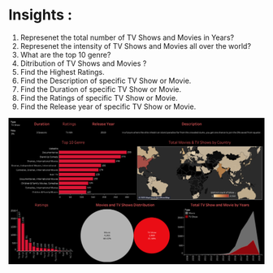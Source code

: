 # Insights :

1. Represenet the total number of TV Shows and Movies in Years?
2. Represenet the intensity of TV Shows and Movies all over the world?
3. What are the top 10 genre?
4. Ditribution of TV Shows and Movies ?
5. Find the Highest Ratings.
6. Find the Description of specific TV Show or Movie.
7. Find the Duration of specific TV Show or Movie.
8. Find the Ratings of specific TV Show or Movie.
9. Find the Release year of specific TV Show or Movie.


<img src="https://github.com/iamansahu/Tableau-Projects/blob/main/Netflix%20Title/Netflix_title%20Dashboard.png"/>
